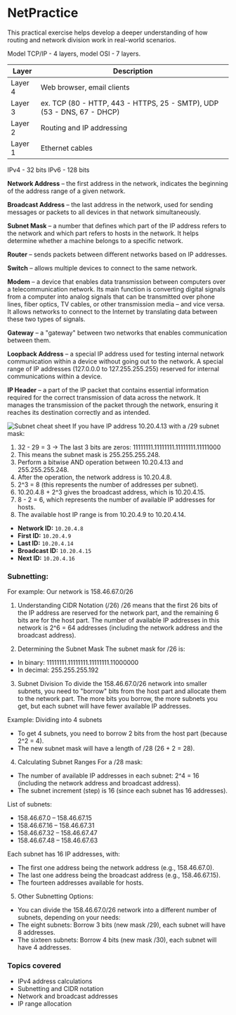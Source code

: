 # NetPractice

This practical exercise helps develop a deeper understanding of how routing and network division work in real-world scenarios.

Model TCP/IP - 4 layers, model OSI - 7 layers.

| Layer    | Description                                  |
|----------|----------------------------------------------|
| Layer 4  | Web browser, email clients                  |
| Layer 3  | ex. TCP (80 - HTTP, 443 - HTTPS, 25 - SMTP), UDP (53 - DNS, 67 - DHCP) |
| Layer 2  | Routing and IP addressing                   |
| Layer 1  | Ethernet cables                             |

IPv4 - 32 bits
IPv6 - 128 bits

**Network Address** – the first address in the network, indicates the beginning of the address range of a given network.

**Broadcast Address** – the last address in the network, used for sending messages or packets to all devices in that network simultaneously.

**Subnet Mask** – a number that defines which part of the IP address refers to the network and which part refers to hosts in the network. It helps determine whether a machine belongs to a specific network.

**Router** – sends packets between different networks based on IP addresses.

**Switch** – allows multiple devices to connect to the same network.

**Modem** – a device that enables data transmission between computers over a telecommunication network. Its main function is converting digital signals from a computer into analog signals that can be transmitted over phone lines, fiber optics, TV cables, or other transmission media – and vice versa. It allows networks to connect to the Internet by translating data between these two types of signals.

**Gateway** – a "gateway" between two networks that enables communication between them.

**Loopback Address** – a special IP address used for testing internal network communication within a device without going out to the network. A special range of IP addresses (127.0.0.0 to 127.255.255.255) reserved for internal communications within a device.

**IP Header** – a part of the IP packet that contains essential information required for the correct transmission of data across the network. It manages the transmission of the packet through the network, ensuring it reaches its destination correctly and as intended.

![Subnet cheat sheet](https://i.pinimg.com/originals/7c/98/5b/7c985b0e47c09329458fa17edaab29c6.png)
If you have IP address 10.20.4.13 with a /29 subnet mask:

1. 32 - 29 = 3 → The last 3 bits are zeros: 11111111.11111111.11111111.11111000
2. This means the subnet mask is 255.255.255.248.
3. Perform a bitwise AND operation between 10.20.4.13 and 255.255.255.248.
4. After the operation, the network address is 10.20.4.8.
5. 2^3 = 8 (this represents the number of addresses per subnet).
6. 10.20.4.8 + 2^3 gives the broadcast address, which is 10.20.4.15.
7. 8 - 2 = 6, which represents the number of available IP addresses for hosts.
8. The available host IP range is from 10.20.4.9 to 10.20.4.14.

- **Network ID:** `10.20.4.8`
- **First ID:** `10.20.4.9`
- **Last ID:** `10.20.4.14`
- **Broadcast ID:** `10.20.4.15`
- **Next ID:** `10.20.4.16`

### Subnetting:
For example: Our network is 158.46.67.0/26

1. Understanding CIDR Notation (/26)
/26 means that the first 26 bits of the IP address are reserved for the network part, and the remaining 6 bits are for the host part.
The number of available IP addresses in this network is 2^6 = 64 addresses (including the network address and the broadcast address).

2. Determining the Subnet Mask
The subnet mask for /26 is:
+ In binary: 11111111.11111111.11111111.11000000
+ In decimal: 255.255.255.192

3. Subnet Division
To divide the 158.46.67.0/26 network into smaller subnets, you need to "borrow" bits from the host part and allocate them to the network part. The more bits you borrow, the more subnets you get, but each subnet will have fewer available IP addresses.

Example: Dividing into 4 subnets
+ To get 4 subnets, you need to borrow 2 bits from the host part (because 2^2 = 4).
+ The new subnet mask will have a length of /28 (26 + 2 = 28).

4. Calculating Subnet Ranges
For a /28 mask:
+ The number of available IP addresses in each subnet: 2^4 = 16 (including the network address and broadcast address).
+ The subnet increment (step) is 16 (since each subnet has 16 addresses).

List of subnets:
* 158.46.67.0 – 158.46.67.15
* 158.46.67.16 – 158.46.67.31
* 158.46.67.32 – 158.46.67.47
* 158.46.67.48 – 158.46.67.63

Each subnet has 16 IP addresses, with:
+ The first one address being the network address (e.g., 158.46.67.0).
+ The last one address being the broadcast address (e.g., 158.46.67.15).
+ The fourteen addresses available for hosts.

5. Other Subnetting Options:
+ You can divide the 158.46.67.0/26 network into a different number of subnets, depending on your needs:
+ The eight subnets: Borrow 3 bits (new mask /29), each subnet will have 8 addresses.
+ The sixteen subnets: Borrow 4 bits (new mask /30), each subnet will have 4 addresses.

### Topics covered
- IPv4 address calculations
- Subnetting and CIDR notation
- Network and broadcast addresses
- IP range allocation
